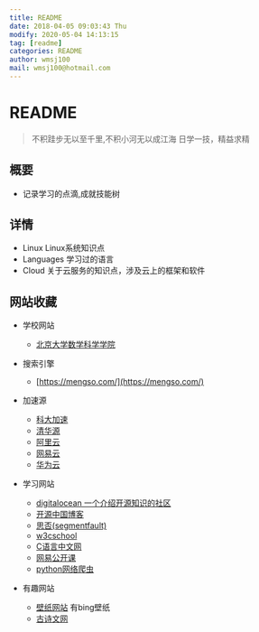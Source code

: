 ```yaml
---
title: README
date: 2018-04-05 09:03:43 Thu
modify: 2020-05-04 14:13:15 
tag: [readme]
categories: README
author: wmsj100
mail: wmsj100@hotmail.com
---
```


# README

> 不积跬步无以至千里,不积小河无以成江海
> 日学一技，精益求精

## 概要

- 记录学习的点滴,成就技能树

## 详情

- Linux Linux系统知识点
- Languages 学习过的语言
- Cloud 关于云服务的知识点，涉及云上的框架和软件

## 网站收藏

- 学校网站
	- [北京大学数学科学学院](http://www.math.pku.edu.cn/puremath/index.htm)

- 搜索引擎
	- [https://mengso.com/](https://mengso.com/)
- 加速源
	- [科大加速](http://mirrors.ustc.edu.cn/)
	- [清华源](https://mirror.tuna.tsinghua.edu.cn/help/alpine/)
	- [阿里云](https://mirrors.aliyun.com/alpine/)
	- [网易云](http://mirrors.163.com/)
	- [华为云](https://mirrors.huaweicloud.com/)

- 学习网站
	- [digitalocean 一个介绍开源知识的社区](https://cloud.digitalocean.com)
	- [开源中国博客](https://www.oschina.net/blog)
	- [思否(segmentfault)](https://segmentfault.com/ls/1650000021313333)
	- [w3cschool](https://www.w3cschool.cn/vip?fcode=popup)
	- [C语言中文网](http://c.biancheng.net/cpp/linux/)
	- [网易公开课](https://www.icourse163.org/course/PKU-1205809805)
	- [python网络爬虫](https://edu.hellobi.com/course/157/overview)
- 有趣网站
	- [壁纸网站](https://wallpaper.wispx.cn/) 有bing壁纸
	- [古诗文网](https://www.gushiwen.org/)

